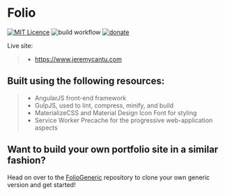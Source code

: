 # Folio

[![MIT Licence](https://badges.frapsoft.com/os/mit/mit.svg?v=103)](https://opensource.org/licenses/mit-license.php)
![build workflow](https://github.com/Jac21/Folio/actions/workflows/build.yml/badge.svg)
[![donate](https://img.shields.io/badge/-buy_me_a%C2%A0coffee-gray?logo=buy-me-a-coffee)](https://www.buymeacoffee.com/jac21)

Live site: 
>- https://www.jeremycantu.com

Built using the following resources:
------------------------------------

>- AngularJS front-end framework
>- GulpJS, used to lint, compress, minify, and build
>- MaterializeCSS and Material Design Icon Font for styling
>- Service Worker Precache for the progressive web-application aspects

Want to build your own portfolio site in a similar fashion?
-----------------------------------------------------------

Head on over to the [FolioGeneric](https://github.com/Jac21/FolioGeneric) repository to clone your own generic version and get started!
